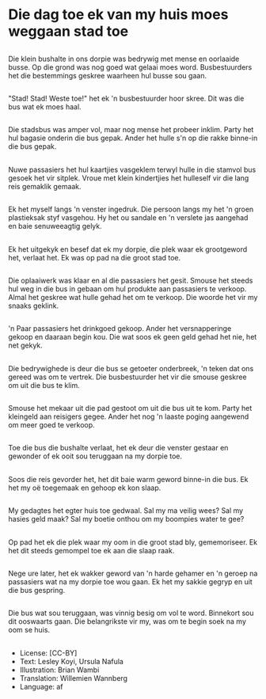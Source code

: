# Die dag toe ek van my huis moes weggaan stad toe

##
Die klein bushalte in ons dorpie was bedrywig met mense en oorlaaide busse. Op die grond was nog goed wat gelaai moes word. Busbestuurders het die bestemmings geskree waarheen hul busse sou gaan.

##
"Stad! Stad! Weste toe!" het ek 'n busbestuurder hoor skree. Dit was die bus wat ek moes haal.

##
Die stadsbus was amper vol, maar nog mense het probeer inklim. Party het hul bagasie onderin die bus gepak. Ander het hulle s'n op die rakke binne-in die bus gepak.

##
Nuwe passasiers het hul kaartjies vasgeklem terwyl hulle in die stamvol bus gesoek het vir sitplek. Vroue met klein kindertjies het hulleself vir die lang reis gemaklik gemaak.

##
Ek het myself langs 'n venster ingedruk. Die persoon langs my het 'n groen plastieksak styf vasgehou. Hy het ou sandale en 'n verslete jas aangehad en baie senuweeagtig gelyk.

##
Ek het uitgekyk en besef dat ek my dorpie, die plek waar ek grootgeword het, verlaat het. Ek was op pad na die groot stad toe.

##
Die oplaaiwerk was klaar en al die passasiers het gesit. Smouse het steeds hul weg in die bus in gebaan om hul produkte aan passasiers te verkoop. Almal het geskree wat hulle gehad het om te verkoop. Die woorde het vir my snaaks geklink.

##
'n Paar passasiers het drinkgoed gekoop. Ander het versnapperinge gekoop en daaraan begin kou. Die wat soos ek geen geld gehad het nie, het net gekyk.

##
Die bedrywighede is deur die bus se getoeter onderbreek, 'n teken dat ons gereed was om te vertrek. Die busbestuurder het vir die smouse geskree om uit die bus te klim.

##
Smouse het mekaar uit die pad gestoot om uit die bus uit te kom. Party het kleingeld aan reisigers gegee. Ander het nog 'n laaste poging aangewend om meer goed te verkoop.

##
Toe die bus die bushalte verlaat, het ek deur die venster gestaar en gewonder of ek ooit sou teruggaan na my dorpie toe.

##
Soos die reis gevorder het, het dit baie warm geword binne-in die bus. Ek het my oë toegemaak en gehoop ek kon slaap.

##
My gedagtes het egter huis toe gedwaal. Sal my ma veilig wees? Sal my hasies geld maak? Sal my boetie onthou om my boompies water te gee?

##
Op pad het ek die plek waar my oom in die groot stad bly, gememoriseer. Ek het dit steeds gemompel toe ek aan die slaap raak.

##
Nege ure later, het ek wakker geword van 'n harde gehamer en 'n geroep na passasiers wat na my dorpie toe wou gaan. Ek het my sakkie gegryp en uit die bus gespring.

##
Die bus wat sou teruggaan, was vinnig besig om vol te word. Binnekort sou dit ooswaarts gaan. Die belangrikste vir my, was om te begin soek na my oom se huis.

##
* License: [CC-BY]
* Text: Lesley Koyi, Ursula Nafula
* Illustration: Brian Wambi
* Translation: Willemien Wannberg
* Language: af
